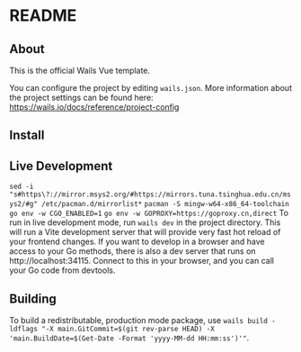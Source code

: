 # README

## About

This is the official Wails Vue template.

You can configure the project by editing `wails.json`. More information about the project settings can be found
here: https://wails.io/docs/reference/project-config

## Install

## Live Development
`sed -i "s#https\?://mirror.msys2.org/#https://mirrors.tuna.tsinghua.edu.cn/msys2/#g" /etc/pacman.d/mirrorlist*`
`pacman -S mingw-w64-x86_64-toolchain`
`go env -w CGO_ENABLED=1`
`go env -w GOPROXY=https://goproxy.cn,direct`
To run in live development mode, run `wails dev` in the project directory. This will run a Vite development
server that will provide very fast hot reload of your frontend changes. If you want to develop in a browser
and have access to your Go methods, there is also a dev server that runs on http://localhost:34115. Connect
to this in your browser, and you can call your Go code from devtools.

## Building

To build a redistributable, production mode package, use 
`wails build -ldflags "-X main.GitCommit=$(git rev-parse HEAD) -X 'main.BuildDate=$(Get-Date -Format 'yyyy-MM-dd HH:mm:ss')'"`.

